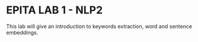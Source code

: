 # EPITA LAB 1 - NLP2

This lab will give an introduction to keywords extraction, word and sentence embeddings. 
